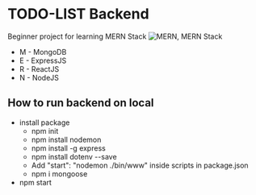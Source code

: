# TODO-LIST Backend
Beginner project for learning MERN Stack
![MERN, MERN Stack](/Images/MERN.png)
- M - MongoDB
- E - ExpressJS
- R - ReactJS
- N - NodeJS

## How to run backend on local
- install package
    - npm init
    - npm install nodemon
    - npm install -g express
    - npm install dotenv --save
    - Add "start": "nodemon ./bin/www" inside scripts in package.json
    - npm i mongoose
- npm start